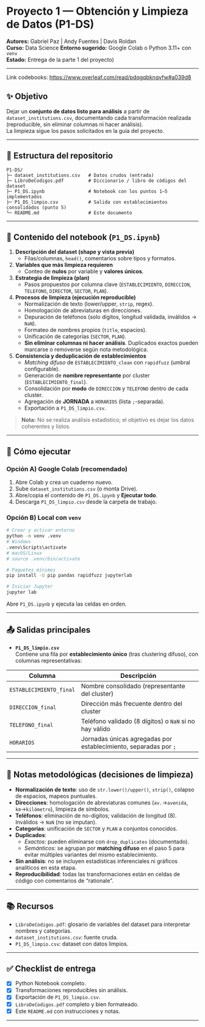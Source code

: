 # Proyecto 1 — Obtención y Limpieza de Datos (P1-DS)

**Autores:** Gabriel Paz | Andy Fuentes | Davis Roldan  
**Curso:** Data Science 
**Entorno sugerido:** Google Colab o Python 3.11+ con `venv`  
**Estado:** Entrega de la parte 1 del proyecto)

---

Link codebooks: https://www.overleaf.com/read/pdqgqbknqvfw#a039d8

## ✨ Objetivo

Dejar un **conjunto de datos listo para análisis** a partir de `dataset_institutions.csv`, documentando cada transformación realizada (reproducible, sin eliminar columnas ni hacer análisis).  
La limpieza sigue los pasos solicitados en la guía del proyecto.

---

## 📁 Estructura del repositorio

```
P1-DS/
├─ dataset_institutions.csv   # Datos crudos (entrada)
├─ LibroDeCodigos.pdf         # Diccionario / libro de códigos del dataset
├─ P1_DS.ipynb                # Notebook con los puntos 1–5 implementados
├─ P1_DS_limpio.csv           # Salida con establecimientos consolidados (punto 5)
└─ README.md                  # Este documento
```

---

## 🧭 Contenido del notebook (`P1_DS.ipynb`)

1. **Descripción del dataset (shape y vista previa)**  
   - Filas/columnas, `head()`, comentarios sobre tipos y formatos.
2. **Variables que más limpieza requieren**  
   - Conteo de **nulos** por variable y **valores únicos**.
3. **Estrategia de limpieza (plan)**  
   - Pasos propuestos por columna clave (`ESTABLECIMIENTO`, `DIRECCION`, `TELEFONO`, `DIRECTOR`, `SECTOR`, `PLAN`).
4. **Procesos de limpieza (ejecución reproducible)**  
   - Normalización de texto (lower/upper, `strip`, regex).  
   - Homologación de abreviaturas en direcciones.  
   - Depuración de teléfonos (solo dígitos, longitud validada, inválidos → `NaN`).  
   - Formateo de nombres propios (`title`, espacios).  
   - Unificación de categorías (`SECTOR`, `PLAN`).  
   - **Sin eliminar columnas ni hacer análisis**. Duplicados exactos pueden marcarse o removerse según nota metodológica.
5. **Consistencia y deduplicación de establecimientos**  
   - *Matching difuso* de `ESTABLECIMIENTO_clean` con `rapidfuzz` (umbral configurable).  
   - Generación de **nombre representante** por cluster (`ESTABLECIMIENTO_final`).  
   - Consolidación por **modo** de `DIRECCION` y `TELEFONO` dentro de cada cluster.  
   - Agregación de **JORNADA** a `HORARIOS` (lista `;`-separada).  
   - Exportación a `P1_DS_limpio.csv`.

> **Nota:** No se realiza análisis estadístico; el objetivo es dejar los datos coherentes y listos.

---

## 🚀 Cómo ejecutar

### Opción A) Google Colab (recomendado)
1. Abre Colab y crea un cuaderno nuevo.  
2. Sube `dataset_institutions.csv` (o monta Drive).  
3. Abre/copia el contenido de `P1_DS.ipynb` y **Ejecutar todo**.  
4. Descarga `P1_DS_limpio.csv` desde la carpeta de trabajo.

### Opción B) Local con `venv`
```bash
# Crear y activar entorno
python -m venv .venv
# Windows
.venv\Scripts\activate
# macOS/Linux
# source .venv/bin/activate

# Paquetes mínimos
pip install -U pip pandas rapidfuzz jupyterlab

# Iniciar Jupyter
jupyter lab
```
Abre `P1_DS.ipynb` y ejecuta las celdas en orden.

---

## 📤 Salidas principales

- **`P1_DS_limpio.csv`**  
  Contiene una fila por **establecimiento único** (tras clustering difuso), con columnas representativas:

| Columna                  | Descripción                                                   |
|--------------------------|---------------------------------------------------------------|
| `ESTABLECIMIENTO_final`  | Nombre consolidado (representante del cluster)                |
| `DIRECCION_final`        | Dirección más frecuente dentro del cluster                    |
| `TELEFONO_final`         | Teléfono validado (8 dígitos) o `NaN` si no hay válido       |
| `HORARIOS`               | Jornadas únicas agregadas por establecimiento, separadas por `;` |


---

## 🧪 Notas metodológicas (decisiones de limpieza)

- **Normalización de texto**: uso de `str.lower()/upper()`, `strip()`, colapso de espacios, mapeos puntuales.  
- **Direcciones**: homologación de abreviaturas comunes (`av.`→`avenida`, `km`→`kilómetro`), limpieza de símbolos.  
- **Teléfonos**: eliminación de no-dígitos; validación de longitud (8). Inválidos → `NaN` (no se imputan).  
- **Categorías**: unificación de `SECTOR` y `PLAN` a conjuntos conocidos.  
- **Duplicados**:  
  - *Exactos*: pueden eliminarse con `drop_duplicates` (documentado).  
  - *Semánticos*: se agrupan por **matching difuso** en el paso 5 para evitar múltiples variantes del mismo establecimiento.  
- **Sin análisis**: no se incluyen estadísticas inferenciales ni gráficos analíticos en esta etapa.  
- **Reproducibilidad**: todas las transformaciones están en celdas de código con comentarios de “rationale”.

---

## 📚 Recursos

- `LibroDeCodigos.pdf`: glosario de variables del dataset para interpretar nombres y categorías.  
- `dataset_institutions.csv`: fuente cruda.
- `P1_DS_limpio.csv`: dataset con datos limpios.

---

## ✅ Checklist de entrega

- [x] Python Notebook completo.  
- [x] Transformaciones reproducibles sin análisis.  
- [x] Exportación de `P1_DS_limpio.csv`.  
- [x] `LibroDeCodigos.pdf` completo y bien formateado.  
- [x] Este `README.md` con instrucciones y notas.

---

